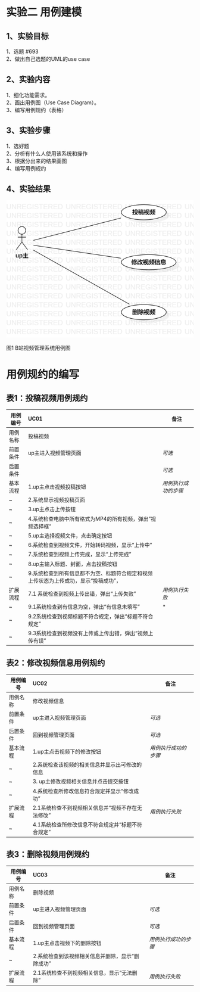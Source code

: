 # 实验二 用例建模

##  1、实验目标

1、选题 #693  
2、做出自己选题的UML的use case

##  2、实验内容

1、细化功能需求。      
2、画出用例图（Use Case Diagram）。      
3、编写用例规约（表格）    

##  3、实验步骤

1、选好题  
2、分析有什么人使用该系统和操作  
3、根据分出来的结果画图  
4、编写用例规约

##  4、实验结果

![用例视图](./my_lab2.png)

图1 B站视频管理系统用例图

# 用例规约的编写

## 表1：投稿视频用例规约  

用例编号  | UC01 | 备注  
-|:-|-  
用例名称  | 投稿视频  |   
前置条件  | up主进入视频管理页面  | *可选*   
后置条件  |    | *可选*   
基本流程  | 1.up主点击视频投稿按钮  | *用例执行成功的步骤*   
~| 2.系统显示视频投稿页面  |  
~| 3.up主点击上传按钮  |  
~| 4.系统检查电脑中所有格式为MP4的所有视频，弹出”视频选择框“ |  
~| 5.up主选择视频文件，点击确定按钮  |   
~| 6.系统检查到视频文件，开始转码视频，显示“上传中”  |   
~| 7.系统检查到视频上传完成，显示“上传完成”  | 
~| 8.up主输入标题、封面，点击投稿按钮 |   
~| 9.系统检查到所有信息都不为空、标题符合规定和视频上传状态为上传成功，显示“投稿成功”，   |   
扩展流程  | 7.1 系统检查到视频上传出错，弹出“上传失败”  |*用例执行失败*    
~| 9.1系统检查到有信息为空，弹出“有信息未填写”   |*  
~| 9.2系统检查到视频标题不符合规定，弹出“标题不符合规定”   |    
~| 9.3系统检查到视频没有上传或上传出错，弹出“视频上传有误”   |   

## 表2：修改视频信息用例规约  

用例编号  | UC02 | 备注  
-|:-|-  
用例名称  | 修改视频信息  |   
前置条件  | up主进入视频管理页面 | *可选*   
后置条件  |  回到视频管理页面   | *可选*   
基本流程  | 1.up主点击视频下的修改按钮  |*用例执行成功的步骤*    
~| 2.系统检查该视频的相关信息并显示出可修改的信息  |   
~| 3. up主修改视频相关信息并点击提交按钮  |   
~| 4.系统检查所修改信息符合规定并显示“修改成功”  |   
扩展流程  | 2.1系统检查不到视频相关信息并“视频不存在无法修改”   |*用例执行失败*    
~| 4.1系统检查所修改信息不符合规定并“标题不符合规定”   |  

## 表3：删除视频用例规约  

用例编号  | UC03 | 备注  
-|:-|-  
用例名称  | 删除视频  |   
前置条件  | up主进入视频管理页面 | *可选*   
后置条件  | 回到视频管理页面    | *可选*   
基本流程  | 1.up主点击视频下的删除按钮  |*用例执行成功的步骤*    
~| 2.系统检查到该视频相关信息并删除，显示“删除成功”  |    
扩展流程  | 2.1系统检查不到视频相关信息，显示“无法删除”   |*用例执行失败*    
